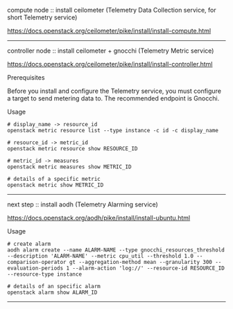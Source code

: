 compute node :: install ceilometer (Telemetry Data Collection service, for short Telemetry service)

https://docs.openstack.org/ceilometer/pike/install/install-compute.html

---

controller node :: install ceilometer + gnocchi (Telemetry Metric service)

https://docs.openstack.org/ceilometer/pike/install/install-controller.html

Prerequisites

Before you install and configure the Telemetry service, you must configure a target to send metering data to. The recommended endpoint is Gnocchi.

Usage

```
# display_name -> resource_id
openstack metric resource list --type instance -c id -c display_name

# resource_id -> metric_id
openstack metric resource show RESOURCE_ID

# metric_id -> measures
openstack metric measures show METRIC_ID

# details of a specific metric
openstack metric show METRIC_ID
```

---

next step :: install aodh (Telemetry Alarming service)

https://docs.openstack.org/aodh/pike/install/install-ubuntu.html

Usage

```
# create alarm
aodh alarm create --name ALARM-NAME --type gnocchi_resources_threshold --description 'ALARM-NAME' --metric cpu_util --threshold 1.0 --comparison-operator gt --aggregation-method mean --granularity 300 --evaluation-periods 1 --alarm-action 'log://' --resource-id RESOURCE_ID --resource-type instance

# details of an specific alarm
openstack alarm show ALARM_ID
```

---
